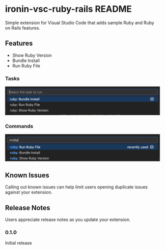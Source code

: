 # ironin-vsc-ruby-rails README

Simple extension for Visual Studio Code that adds sample Ruby and Ruby on Rails features.

## Features

- Show Ruby Version
- Bundle Install
- Run Ruby File

### Tasks

![feature X](images/tasks.png)

### Commands

![feature X](images/commands.png)

## Known Issues

Calling out known issues can help limit users opening duplicate issues against your extension.

## Release Notes

Users appreciate release notes as you update your extension.

### 0.1.0

Initial release
